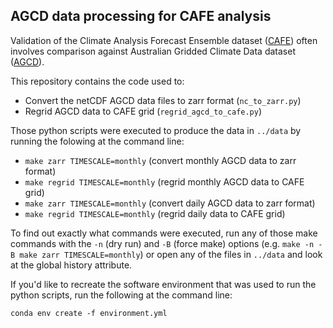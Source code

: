 ## AGCD data processing for CAFE analysis

Validation of the Climate Analysis Forecast Ensemble dataset
([CAFE](https://research.csiro.au/dfp/cafe-csiro-decadal-prediction-system/))
often involves comparison against
Australian Gridded Climate Data dataset
([AGCD](http://www.bom.gov.au/metadata/catalogue/19115/ANZCW0503900567)).

This repository contains the code used to:
- Convert the netCDF AGCD data files to zarr format (`nc_to_zarr.py`)
- Regrid AGCD data to CAFE grid (`regrid_agcd_to_cafe.py`)

Those python scripts were executed to produce the data in `../data`
by running the folowing at the command line:
- `make zarr TIMESCALE=monthly` (convert monthly AGCD data to zarr format)
- `make regrid TIMESCALE=monthly` (regrid monthly AGCD data to CAFE grid)
- `make zarr TIMESCALE=monthly` (convert daily AGCD data to zarr format)
- `make regrid TIMESCALE=monthly` (regrid daily data to CAFE grid)

To find out exactly what commands were executed,
run any of those make commands with the `-n` (dry run) and `-B` (force make)
options (e.g. `make -n -B make zarr TIMESCALE=monthly`)
or open any of the files in `../data` and look at the global history attribute.

If you'd like to recreate the software environment that was used to run the python scripts,
run the following at the command line:
```
conda env create -f environment.yml 
```


